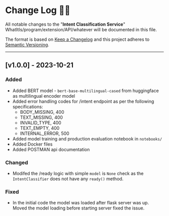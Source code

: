 # **Change Log** 📜📝

All notable changes to the "**Intent Classification Service**" WhatItIs/program/extension/API/whatever will be documented in this file.

The format is based on [Keep a Changelog](https://keepachangelog.com/en/1.0.0/) and this project adheres to [Semantic Versioning](https://semver.org/spec/v2.0.0.html).

---
## [v1.0.0] - 2023-10-21

### Added

* Added BERT model - `bert-base-multilingual-cased` from huggingface as multilingual encoder model
* Added error handling codes for /intent endpoint as per the following specifications:
  * BODY_MISSING, 400
  * TEXT_MISSING, 400
  * INVALID_TYPE, 400
  * TEXT_EMPTY, 400
  * INTERNAL_ERROR, 500
* Added model training and production evaluation notebook in `notebooks/`
* Added Docker files
* Added POSTMAN api documentation
### Changed

* Modifed the /ready logic with simple `model` is `None` check as the `IntentClassifier` does not have any `ready()` method.

### Fixed

* In the initial code the model was loaded after flask server was up. Moved the model loading before starting server fixed the issue.
